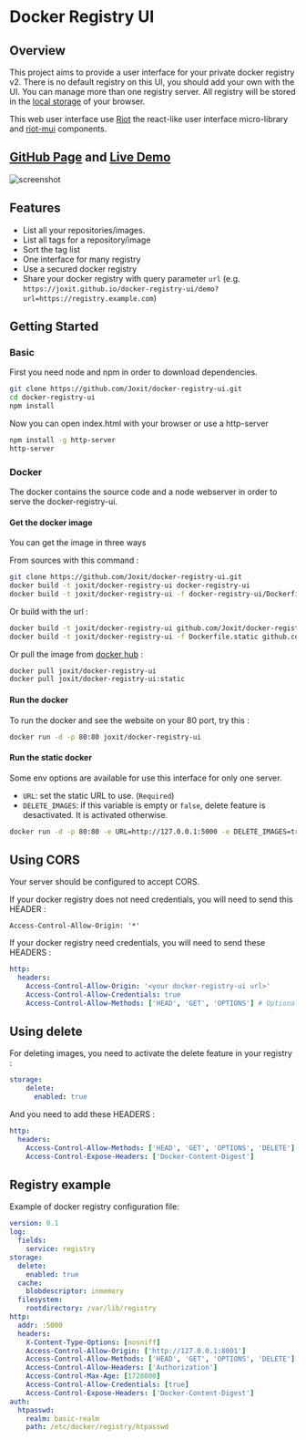# Docker Registry UI

## Overview

This project aims to provide a user interface for your private docker registry v2.
There is no default registry on this UI, you should add your own with the UI.
You can manage more than one registry server.
All registry will be stored in the [local storage](https://en.wikipedia.org/wiki/Web_storage#Local_and_session_storage) of your browser.

This web user interface use [Riot](https://github.com/Riot/riot) the react-like user interface micro-library and [riot-mui](https://github.com/kysonic/riot-mui) components.

## [GitHub Page](https://joxit.github.io/docker-registry-ui) and [Live Demo](https://joxit.github.io/docker-registry-ui/demo/)

![screenshot](https://raw.github.com/Joxit/docker-registry-ui/master/screenshot.png "Screenshot of Docker Registry UI")

## Features

-   List all your repositories/images.
-   List all tags for a repository/image
-   Sort the tag list
-   One interface for many registry
-   Use a secured docker registry
-   Share your docker registry with query parameter `url` (e.g. `https://joxit.github.io/docker-registry-ui/demo?url=https://registry.example.com`)

## Getting Started

### Basic

First you need node and npm in order to download dependencies.

```sh
git clone https://github.com/Joxit/docker-registry-ui.git
cd docker-registry-ui
npm install
```

Now you can open index.html with your browser or use a http-server

```sh
npm install -g http-server
http-server
```

### Docker

The docker contains the source code and a node webserver in order to serve the docker-registry-ui.

#### Get the docker image

You can get the image in three ways

From sources with this command :

```sh
git clone https://github.com/Joxit/docker-registry-ui.git
docker build -t joxit/docker-registry-ui docker-registry-ui
docker build -t joxit/docker-registry-ui -f docker-registry-ui/Dockerfile.static docker-registry-ui
```

Or build with the url :

```sh
docker build -t joxit/docker-registry-ui github.com/Joxit/docker-registry-ui
docker build -t joxit/docker-registry-ui -f Dockerfile.static github.com/Joxit/docker-registry-ui
```

Or pull the image from [docker hub](https://hub.docker.com/r/joxit/docker-registry-ui/) :

```sh
docker pull joxit/docker-registry-ui
docker pull joxit/docker-registry-ui:static
```

#### Run the docker

To run the docker and see the website on your 80 port, try this :

```sh
docker run -d -p 80:80 joxit/docker-registry-ui
```

#### Run the static docker

Some env options are available for use this interface for only one server.

-   `URL`: set the static URL to use. (`Required`)
-   `DELETE_IMAGES`: if this variable is empty or `false`, delete feature is desactivated. It is activated otherwise.

```sh
docker run -d -p 80:80 -e URL=http://127.0.0.1:5000 -e DELETE_IMAGES=true joxit/docker-registry-ui:static
```

## Using CORS

Your server should be configured to accept CORS.

If your docker registry does not need credentials, you will need to send this HEADER :

    Access-Control-Allow-Origin: '*'

If your docker registry need credentials, you will need to send these HEADERS :

```yml
http:
  headers:
    Access-Control-Allow-Origin: '<your docker-registry-ui url>'
    Access-Control-Allow-Credentials: true
    Access-Control-Allow-Methods: ['HEAD', 'GET', 'OPTIONS'] # Optional
```

## Using delete

For deleting images, you need to activate the delete feature in your registry :

```yml
storage:
    delete:
      enabled: true
```

And you need to add these HEADERS :

```yml
http:
  headers:
    Access-Control-Allow-Methods: ['HEAD', 'GET', 'OPTIONS', 'DELETE']
    Access-Control-Expose-Headers: ['Docker-Content-Digest']
```

## Registry example

Example of docker registry configuration file:

```yml
version: 0.1
log:
  fields:
    service: registry
storage:
  delete:
    enabled: true
  cache:
    blobdescriptor: inmemory
  filesystem:
    rootdirectory: /var/lib/registry
http:
  addr: :5000
  headers:
    X-Content-Type-Options: [nosniff]
    Access-Control-Allow-Origin: ['http://127.0.0.1:8001']
    Access-Control-Allow-Methods: ['HEAD', 'GET', 'OPTIONS', 'DELETE']
    Access-Control-Allow-Headers: ['Authorization']
    Access-Control-Max-Age: [1728000]
    Access-Control-Allow-Credentials: [true]
    Access-Control-Expose-Headers: ['Docker-Content-Digest']
auth:
  htpasswd:
    realm: basic-realm
    path: /etc/docker/registry/htpasswd
```
